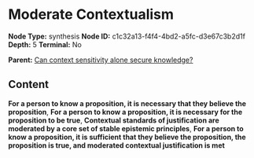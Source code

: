 # Moderate Contextualism

**Node Type:** synthesis
**Node ID:** c1c32a13-f4f4-4bd2-a5fc-d3e67c3b2d1f
**Depth:** 5
**Terminal:** No

**Parent:** [Can context sensitivity alone secure knowledge?](can-context-sensitivity-alone-secure-knowledge-antithesis-968e6413-d8e1-4cb9-889e-f109a0e2e304.md)

## Content

**For a person to know a proposition, it is necessary that they believe the proposition**, **For a person to know a proposition, it is necessary for the proposition to be true**, **Contextual standards of justification are moderated by a core set of stable epistemic principles**, **For a person to know a proposition, it is sufficient that they believe the proposition, the proposition is true, and moderated contextual justification is met**
